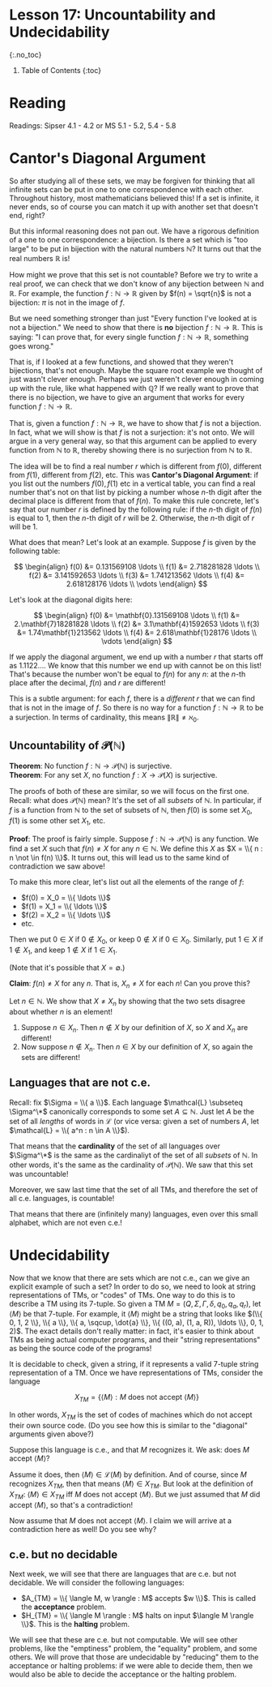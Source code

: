 # Lesson 17: Uncountability and Undecidability
{:.no_toc}

1. Table of Contents
{:toc}

# Reading

Readings: Sipser 4.1 - 4.2 or MS 5.1 - 5.2, 5.4 - 5.8

# Cantor's Diagonal Argument

So after studying all of these sets, we may be forgiven for thinking that all infinite sets can be put in one to one correspondence with each other. Throughout history, most mathematicians believed this! If a set is infinite, it never ends, so of course you can match it up with another set that doesn't end, right?

But this informal reasoning does not pan out. We have a rigorous definition of a one to one correspondence: a bijection. Is there a set which is "too large" to be put in bijection with the natural numbers $\mathbb{N}$? It turns out that the real numbers $\mathbb{R}$ is!


How might we prove that this set is not countable? Before we try to write a real proof, we can check that we don't know of any bijection between $\mathbb{N}$ and $\mathbb{R}$. For example, the function $f : \mathbb{N} \to \mathbb{R}$ given by $f(n) = \sqrt{n}$ is not a bijection: $\pi$ is not in the image of $f$.

But we need something stronger than just "Every function I've looked at is not a bijection." We need to show that there is **no** bijection $f : \mathbb{N} \to \mathbb{R}$. This is saying: "I can prove that, for every single function $f : \mathbb{N} \to \mathbb{R}$, something goes wrong."

That is, if I looked at a few functions, and showed that they weren't bijections, that's not enough. Maybe the square root example we thought of just wasn't clever enough. Perhaps we just weren't clever enough in coming up with the rule, like what happened with $\mathbb{Q}$? If we really want to prove that there is no bijection, we have to give an argument that works for every function $f : \mathbb{N} \to \mathbb{R}$.

That is, given a function $f : \mathbb{N} \to \mathbb{R}$, we have to show that $f$ is not a bijection. In fact, what we will show is that $f$ is not a surjection: it's not onto. We will argue in a very general way, so that this argument can be applied to every function from $\mathbb{N}$ to $\mathbb{R}$, thereby showing there is no surjection from $\mathbb{N}$ to $\mathbb{R}$.

The idea will be to find a real number $r$ which is different from $f(0)$, different from $f(1)$, different from $f(2)$, etc. This was **Cantor's Diagonal Argument**: if you list out the numbers $f(0), f(1)$ etc in a vertical table, you can find a real number that's not on that list by picking a number whose $n$-th digit after the decimal place is different from that of $f(n)$. To make this rule concrete, let's say that our number $r$ is defined by the following rule: if the $n$-th digit of $f(n)$ is equal to $1$, then the $n$-th digit of $r$ will be 2. Otherwise, the $n$-th digit of $r$ will be 1.

What does that mean? Let's look at an example. Suppose $f$ is given by the following table:

$$
\begin{align}
f(0) &= 0.131569108 \ldots \\
f(1) &= 2.718281828 \ldots \\
f(2) &= 3.141592653 \ldots \\
f(3) &= 1.741213562 \ldots \\
f(4) &= 2.618128176 \ldots \\
\vdots
\end{align}
$$

Let's look at the diagonal digits here:

$$
\begin{align}
f(0) &= \mathbf{0}.131569108 \ldots \\
f(1) &= 2.\mathbf{7}18281828 \ldots \\
f(2) &= 3.1\mathbf{4}1592653 \ldots \\
f(3) &= 1.74\mathbf{1}213562 \ldots \\
f(4) &= 2.618\mathbf{1}28176 \ldots \\
\vdots
\end{align}
$$

If we apply the diagonal argument, we end up with a number $r$ that starts off as $1.1122\ldots$. We know that this number we end up with cannot be on this list! That's because the number won't be equal to $f(n)$ for any $n$: at the $n$-th place after the decimal, $f(n)$ and $r$ are different!

This is a subtle argument: for each $f$, there is a *different* $r$ that we can find that is not in the image of $f$. So there is no way for a function $f : \mathbb{N} \to \mathbb{R}$ to be a surjection. In terms of cardinality, this means $\|\mathbb{R}\| \neq \aleph_0$.

## Uncountability of $\mathcal{P}(\mathbb{N})$

**Theorem**: No function $f : \mathbb{N} \to \mathcal{P}(\mathbb{N})$ is surjective.  
**Theorem**: For any set $X$, no function $f : X \to \mathcal{P}(X)$ is surjective.

The proofs of both of these are similar, so we will focus on the first one. Recall: what does $\mathcal{P}(\mathbb{N})$ mean? It's the set of all *subsets* of $\mathbb{N}$. In particular, if $f$ is a function from $\mathbb{N}$ to the set of subsets of $\mathbb{N}$, then $f(0)$ is some set $X_0$, $f(1)$ is some other set $X_1$, etc.

**Proof**: The proof is fairly simple. Suppose $f : \mathbb{N} \to \mathcal{P}(\mathbb{N})$ is any function. We find a set $X$ such that $f(n) \neq X$ for any $n \in \mathbb{N}$. We define this $X$ as $X = \\{ n : n \not \in f(n) \\}$. It turns out, this will lead us to the same kind of contradiction we saw above!

To make this more clear, let's list out all the elements of the range of $f$:

* $f(0) = X_0 = \\{ \ldots \\}$
* $f(1) = X_1 = \\{ \ldots \\}$
* $f(2) = X_2 = \\{ \ldots \\}$
* etc.

Then we put $0 \in X$ if $0 \not \in X_0$, or keep $0 \not \in X$ if $0 \in X_0$. Similarly, put $1 \in X$ if $1 \not \in X_1$, and keep $1 \not \in X$ if $1 \in X_1$.

(Note that it's possible that $X = \emptyset$.)

**Claim**: $f(n) \neq X$ for any $n$. That is, $X_n \neq X$ for each $n$! Can you prove this?

Let $n \in \mathbb{N}$. We show that $X \neq X_n$ by showing that the two sets disagree about whether $n$ is an element!

1. Suppose $n \in X_n$. Then $n \not \in X$ by our definition of $X$, so $X$ and $X_n$ are different!
2. Now suppose $n \not \in X_n$. Then $n \in X$ by our definition of $X$, so again the sets are different!

## Languages that are not c.e.

Recall: fix $\Sigma = \\{ a \\}$. Each language $\mathcal{L} \subseteq \Sigma^\*$ canonically corresponds to some set $A \subseteq \mathbb{N}$. Just let $A$ be the set of all *lengths* of words in $\mathcal{L}$ (or vice versa: given a set of numbers $A$, let $\mathcal{L} = \\{ a^n : n \in A \\}$).

That means that the **cardinality** of the set of all languages over $\Sigma^\*$ is the same as the cardinaliyt of the set of all *subsets* of $\mathbb{N}$. In other words, it's the same as the cardinality of $\mathcal{P}(\mathbb{N})$. We saw that this set was uncountable!

Moreover, we saw last time that the set of all TMs, and therefore the set of all c.e. languages, is countable!

That means that there are (infinitely many) languages, even over this small alphabet, which are not even c.e.!

# Undecidability

Now that we know that there are sets which are not c.e., can we give an explicit example of such a set? In order to do so, we need to look at string representations of TMs, or "codes" of TMs. One way to do this is to describe a TM using its 7-tuple. So given a TM $M = (Q, \Sigma, \Gamma, \delta, q_0, q_a, q_r)$, let $\langle M \rangle$ be that 7-tuple. For example, it $\langle M \rangle$ might be a string that looks like $(\\{ 0, 1, 2 \\}, \\{ a \\}, \\{ a, \sqcup, \dot{a} \\}, \\{ ((0, a), (1, a, R)), \ldots  \\}, 0, 1, 2)$. The exact details don't really matter: in fact, it's easier to think about TMs as being actual computer programs, and their "string representations" as being the source code of the programs!

It is decidable to check, given a string, if it represents a valid 7-tuple string representation of a TM. Once we have representations of TMs, consider the language

$$
X_{TM} = \{ \langle M \rangle : M \text{ does not accept } \langle M \rangle \}
$$

In other words, $X_{TM}$ is the set of codes of machines which do not accept their own source code. (Do you see how this is similar to the "diagonal" arguments given above?)

Suppose this language is c.e., and that $M$ recognizes it. We ask: does $M$ accept $\langle M \rangle$? 

Assume it does, then $\langle M \rangle \in \mathcal{L}(M)$ by definition. And of course, since $M$ recognizes $X_{TM}$, then that means $\langle M \rangle \in X_{TM}$. But look at the definition of $X_{TM}$: $\langle M \rangle \in X_{TM}$ iff $M$ does not accept $\langle M \rangle$. But we just assumed that $M$ did accept $\langle M \rangle$, so that's a contradiction!

Now assume that $M$ does not accept $\langle M \rangle$. I claim we will arrive at a contradiction here as well! Do you see why?

## c.e. but no decidable

Next week, we will see that there are languages that are c.e. but not decidable. We will consider the following languages:

* $A_{TM} = \\{ \langle M, w \rangle : M$ accepts $w \\}$. This is called the **acceptance** problem.
* $H_{TM} = \\{ \langle M \rangle : M$ halts on input $\langle M \rangle \\}$. This is the **halting** problem.

We will see that these are c.e. but not computable. We will see other problems, like the "emptiness" problem, the "equality" problem, and some others. We will prove that those are undecidable by "reducing" them to the acceptance or halting problems: if we were able to decide them, then we would also be able to decide the acceptance or the halting problem.

